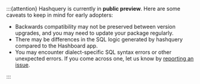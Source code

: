 :::{attention}
Hashquery is currently in **public preview**. Here are some caveats to keep in mind for early adopters:

- Backwards compatibility may not be preserved between version upgrades, and you may need to update your package regularly.
- There may be differences in the SQL logic generated by hashquery compared to the Hashboard app.
- You may encounter dialect-specific SQL syntax errors or other unexpected errors. If you come across one, let us know by [reporting an issue](https://github.com/hashboard-hq/hashquery/issues).

:::
